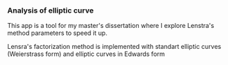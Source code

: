 <h3>Analysis of elliptic curve</h3>
<p>This app is a tool for my master's dissertation where I explore Lenstra's method parameters to speed it up.</p>
<p>Lensra's factorization method is implemented with standart elliptic curves (Weierstrass form) and elliptic curves in Edwards form</p>
